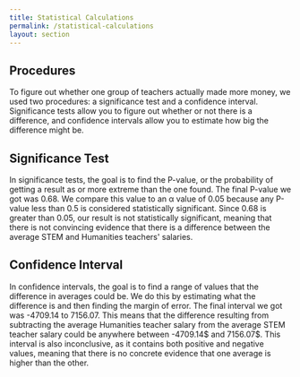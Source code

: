 ```yaml
---
title: Statistical Calculations
permalink: /statistical-calculations
layout: section
---
```


## Procedures
To figure out whether one group of teachers actually made more money, we used two procedures: a significance test and a confidence interval. Significance tests allow you to figure out whether or not there is a difference, and confidence intervals allow you to estimate how big the difference might be.

## Significance Test

In significance tests, the goal is to find the P-value, or the probability of getting a result as or more extreme than the one found. The final P-value we got was 0.68. We compare this value to an α value of 0.05 because any P-value less than 0.5 is considered statistically significant. Since 0.68 is greater than 0.05, our result is not statistically significant, meaning that there is not convincing evidence that there is a difference between the average STEM and Humanities teachers' salaries.

## Confidence Interval

In confidence intervals, the goal is to find a range of values that the difference in averages could be. We do this by estimating what the difference is and then finding the margin of error. The final interval we got was -4709.14 to 7156.07. This means that the difference resulting from subtracting the average Humanities teacher salary from the average STEM teacher salary could be anywhere between -4709.14$ and 7156.07$. This interval is also inconclusive, as it contains both positive and negative values, meaning that there is no concrete evidence that one average is higher than the other.

